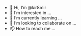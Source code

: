 - 👋 Hi, I’m @kir8mir
- 👀 I’m interested in ...
- 🌱 I’m currently learning ...
- 💞️ I’m looking to collaborate on ...
- 📫 How to reach me ...

<!---
kir8mir/kir8mir is a ✨ special ✨ repository because its `README.md` (this file) appears on your GitHub profile.
You can click the Preview link to take a look at your changes.
--->
